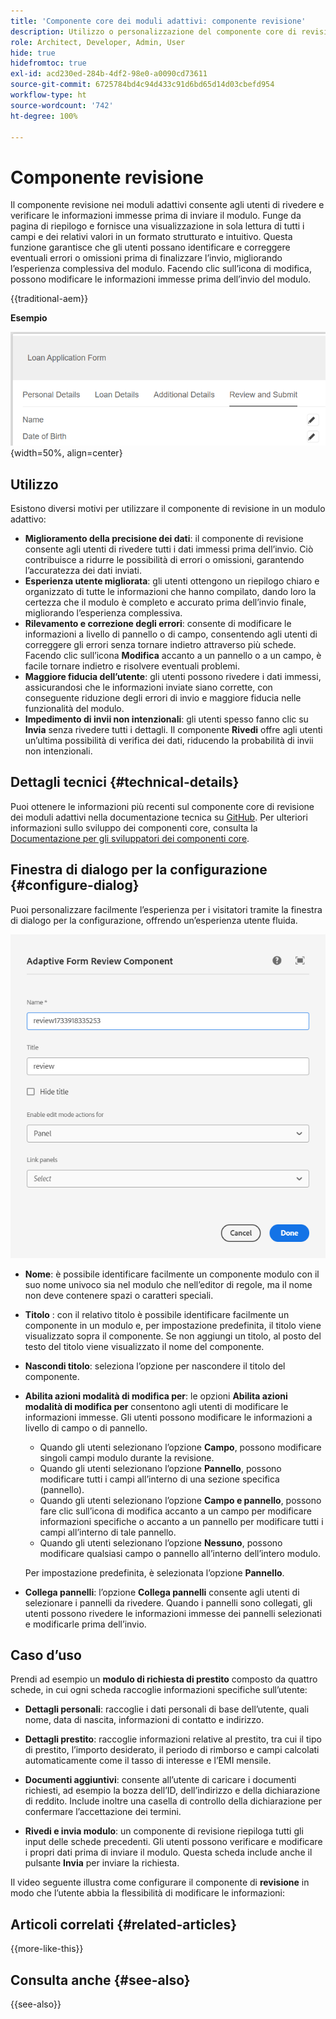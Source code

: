 ```yaml
---
title: 'Componente core dei moduli adattivi: componente revisione'
description: Utilizzo o personalizzazione del componente core di revisione dei moduli adattivi.
role: Architect, Developer, Admin, User
hide: true
hidefromtoc: true
exl-id: acd230ed-284b-4df2-98e0-a0090cd73611
source-git-commit: 6725784bd4c94d433c91d6bd65d14d03cbefd954
workflow-type: ht
source-wordcount: '742'
ht-degree: 100%

---
```



# Componente revisione

Il componente revisione nei moduli adattivi consente agli utenti di rivedere e verificare le informazioni immesse prima di inviare il modulo. Funge da pagina di riepilogo e fornisce una visualizzazione in sola lettura di tutti i campi e dei relativi valori in un formato strutturato e intuitivo. Questa funzione garantisce che gli utenti possano identificare e correggere eventuali errori o omissioni prima di finalizzare l’invio, migliorando l’esperienza complessiva del modulo. Facendo clic sull’icona di modifica, possono modificare le informazioni immesse prima dell’invio del modulo.

{{traditional-aem}}

**Esempio**

![Componente di revisione](/help/adaptive-forms/assets/review-component.png){width=50%, align=center}

## Utilizzo

Esistono diversi motivi per utilizzare il componente di revisione in un modulo adattivo:

- **Miglioramento della precisione dei dati**: il componente di revisione consente agli utenti di rivedere tutti i dati immessi prima dell’invio. Ciò contribuisce a ridurre le possibilità di errori o omissioni, garantendo l’accuratezza dei dati inviati.
- **Esperienza utente migliorata**: gli utenti ottengono un riepilogo chiaro e organizzato di tutte le informazioni che hanno compilato, dando loro la certezza che il modulo è completo e accurato prima dell’invio finale, migliorando l’esperienza complessiva.
- **Rilevamento e correzione degli errori**: consente di modificare le informazioni a livello di pannello o di campo, consentendo agli utenti di correggere gli errori senza tornare indietro attraverso più schede. Facendo clic sull’icona **Modifica** accanto a un pannello o a un campo, è facile tornare indietro e risolvere eventuali problemi.
- **Maggiore fiducia dell’utente**: gli utenti possono rivedere i dati immessi, assicurandosi che le informazioni inviate siano corrette, con conseguente riduzione degli errori di invio e maggiore fiducia nelle funzionalità del modulo.
- **Impedimento di invii non intenzionali**: gli utenti spesso fanno clic su **Invia** senza rivedere tutti i dettagli. Il componente **Rivedi** offre agli utenti un’ultima possibilità di verifica dei dati, riducendo la probabilità di invii non intenzionali.


## Dettagli tecnici {#technical-details}

Puoi ottenere le informazioni più recenti sul componente core di revisione dei moduli adattivi nella documentazione tecnica su [GitHub](https://github.com/adobe/aem-core-forms-components/tree/master/ui.af.apps/src/main/content/jcr_root/apps/core/fd/components/form/textinput/v1/textinput). Per ulteriori informazioni sullo sviluppo dei componenti core, consulta la [Documentazione per gli sviluppatori dei componenti core](/help/developing/overview.md).

## Finestra di dialogo per la configurazione {#configure-dialog}

Puoi personalizzare facilmente l’esperienza per i visitatori tramite la finestra di dialogo per la configurazione, offrendo un’esperienza utente fluida.

![Finestra di dialogo per la configurazione](/help/adaptive-forms/assets/review-component-configure-dialog.png)

- **Nome**: è possibile identificare facilmente un componente modulo con il suo nome univoco sia nel modulo che nell’editor di regole, ma il nome non deve contenere spazi o caratteri speciali.

- **Titolo** : con il relativo titolo è possibile identificare facilmente un componente in un modulo e, per impostazione predefinita, il titolo viene visualizzato sopra il componente. Se non aggiungi un titolo, al posto del testo del titolo viene visualizzato il nome del componente.
- **Nascondi titolo**: seleziona l’opzione per nascondere il titolo del componente.
- **Abilita azioni modalità di modifica per**: le opzioni **Abilita azioni modalità di modifica per** consentono agli utenti di modificare le informazioni immesse. Gli utenti possono modificare le informazioni a livello di campo o di pannello.
   - Quando gli utenti selezionano l’opzione **Campo**, possono modificare singoli campi modulo durante la revisione.
   - Quando gli utenti selezionano l’opzione **Pannello**, possono modificare tutti i campi all’interno di una sezione specifica (pannello).
   - Quando gli utenti selezionano l’opzione **Campo e pannello**, possono fare clic sull’icona di modifica accanto a un campo per modificare informazioni specifiche o accanto a un pannello per modificare tutti i campi all’interno di tale pannello.
   - Quando gli utenti selezionano l’opzione **Nessuno**, possono modificare qualsiasi campo o pannello all’interno dell’intero modulo.

  Per impostazione predefinita, è selezionata l’opzione **Pannello**.

- **Collega pannelli**: l’opzione **Collega pannelli** consente agli utenti di selezionare i pannelli da rivedere. Quando i pannelli sono collegati, gli utenti possono rivedere le informazioni immesse dei pannelli selezionati e modificarle prima dell’invio.

## Caso d’uso

Prendi ad esempio un **modulo di richiesta di prestito** composto da quattro schede, in cui ogni scheda raccoglie informazioni specifiche sull’utente:

- **Dettagli personali**: raccoglie i dati personali di base dell’utente, quali nome, data di nascita, informazioni di contatto e indirizzo.

- **Dettagli prestito**: raccoglie informazioni relative al prestito, tra cui il tipo di prestito, l’importo desiderato, il periodo di rimborso e campi calcolati automaticamente come il tasso di interesse e l’EMI mensile.

- **Documenti aggiuntivi**: consente all’utente di caricare i documenti richiesti, ad esempio la bozza dell’ID, dell’indirizzo e della dichiarazione di reddito. Include inoltre una casella di controllo della dichiarazione per confermare l’accettazione dei termini.

- **Rivedi e invia modulo**: un componente di revisione riepiloga tutti gli input delle schede precedenti. Gli utenti possono verificare e modificare i propri dati prima di inviare il modulo. Questa scheda include anche il pulsante **Invia** per inviare la richiesta.

Il video seguente illustra come configurare il componente di **revisione** in modo che l’utente abbia la flessibilità di modificare le informazioni:

## Articoli correlati {#related-articles}

{{more-like-this}}

## Consulta anche {#see-also}

{{see-also}}
